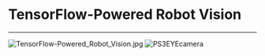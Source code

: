 # TensorFlow-Powered Robot Vision

***

![TensorFlow-Powered_Robot_Vision.jpg](https://github.com/leehaesung/TensorFlow-Powered_Robot_Vision/blob/master/ImageFiles/TensorFlow-Powered_Robot_Vision.jpg)
![PS3EYEcamera](https://github.com/leehaesung/TensorFlow-Powered_Robot_Vision/blob/master/ImageFiles/PS3%20eye%20camera.jpg)
